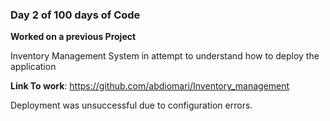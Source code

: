 
### Day 2 of 100 days of Code

**Worked on a previous Project**

Inventory Management System in attempt to understand how to deploy the application

**Link To work**: https://github.com/abdiomari/Inventory_management

Deployment was unsuccessful due to configuration errors.